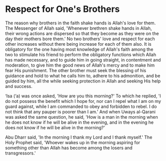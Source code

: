 Respect for One's Brothers
==========================

The reason why brothers in the faith shake hands is Allah's love for
them. The Messenger of Allah said, 'Whenever brethren shake hands in
Allah, their wrong actions are dispersed so that they become as they
were on the day their mothers bore them.' No two brothers' love and
respect for each other increases without there being increase for each
of them also. It is obligatory for the one having most knowledge of
Allah's faith among the two to stimulate his friend to perform the
obligatory functions which Allah has made necessary, and to guide him in
going straight, in contentment and moderation, to give him the good news
of Allah's mercy and to make him fear His punishment. The other brother
must seek the blessing of his guidance and hold to what he calls him to,
adhere to his admonition, and be guided by him, all the while seeking
protection in Allah and seeking His help and success.

‘Isa (‘a) was once asked, 'How are you this morning?' To which he
replied, 'I do not possess the benefit which I hope for, nor can I repel
what I am on my guard against, while I am commanded to obey and
forbidden to rebel. I do not think that any pauper is poorer than I am.'
And when Uways al-Qarani was asked the same question, he said, 'How is a
man in the morning when he does not know if he will be alive in the
evening, and in the evening he does not know if he will be alive in the
morning?'

Abu Dharr said, 'In the morning I thank my Lord and I thank myself.'
The Holy Prophet said, 'Whoever wakes up in the morning aspiring for
something other than Allah has become among the losers and
transgressors.'


